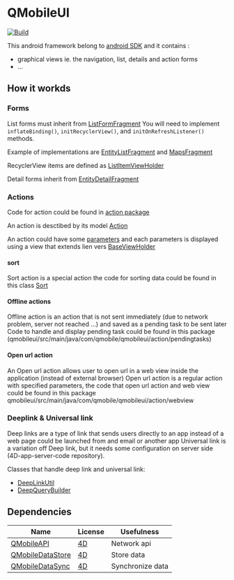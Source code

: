 # QMobileUI

[![Build](https://github.com/4d/android-QMobileUI/actions/workflows/build.yml/badge.svg)](https://github.com/4d/android-QMobileUI/actions/workflows/build.yml)

This android framework belong to [android SDK](https://github.com/4d/android-sdk) and it contains :
- graphical views ie. the navigation, list, details and action forms
- ...

## How it workds

### Forms

List forms must inherit from [ListFormFragment](https://github.com/4d/android-QMobileUI/blob/main/qmobileui/src/main/java/com/qmobile/qmobileui/list/ListFormFragment.kt)
You will need to implement `inflateBinding()`, `initRecyclerView()`, and `initOnRefreshListener()` methods.

Example of implementations are [EntityListFragment](https://github.com/4d/android-QMobileUI/blob/main/qmobileui/src/main/java/com/qmobile/qmobileui/list/EntityListFragment.kt) and [MapsFragment](https://github.com/4d/android-QMobileUI/blob/main/qmobileui/src/main/java/com/qmobile/qmobileui/list/maps/MapsFragment.kt)

RecyclerView items are defined as [ListItemViewHolder](https://github.com/4d/android-QMobileUI/blob/main/qmobileui/src/main/java/com/qmobile/qmobileui/list/ListItemViewHolder.kt)

Detail forms inherit from [EntityDetailFragment](https://github.com/4d/android-QMobileUI/blob/main/qmobileui/src/main/java/com/qmobile/qmobileui/detail/EntityDetailFragment.kt)

### Actions

Code for action could be found in [action package](qmobileui/src/main/java/com/qmobile/qmobileui/action)

An action is desctibed by its model [Action](qmobileui/src/main/java/com/qmobile/qmobileui/action/model/Action.kt)

An action could have some [parameters](qmobileui/src/main/java/com/qmobile/qmobileui/action/actionparameters) and
each parameters is displayed using a view that extends lien vers [BaseViewHolder](qmobileui/src/main/java/com/qmobile/qmobileui/action/actionparameters/viewholders/BaseViewHolder.kt)

#### sort

Sort action is a special action the code for sorting data could be found in this class [Sort](qmobileui/src/main/java/com/qmobile/qmobileui/action/sort/Sort.kt)

#### Offline actions

Offline action is an action that is not sent immediately (due to network problem, server not reached ...) and saved as a pending task to be sent later
Code to handle and display pending task could be found in this package (qmobileui/src/main/java/com/qmobile/qmobileui/action/pendingtasks)

#### Open url action

An Open url action allows user to open url in a web view inside the application (instead of external browser)
Open url action is a regular action with specified parameters, the code that open url action and web view could be found in this package 
qmobileui/src/main/java/com/qmobile/qmobileui/action/webview

### Deeplink & Universal link

Deep links are a type of link that sends users directly to an app instead of a web page could be launched from and email or another app
Universal link is a variation off Deep link, but it needs some configuration on server side (4D-app-server-code repository).

Classes that handle deep link and universal link:
- [DeepLinkUtil](qmobileui/src/main/java/com/qmobile/qmobileui/utils/DeepLinkUtil.kt)
- [DeepQueryBuilder](qmobileui/src/main/java/com/qmobile/qmobileui/utils/DeepQueryBuilder.kt)
 
## Dependencies

| Name | License | Usefulness |
|-|-|-|
| [QMobileAPI](https://github.com/4d/android-QMobileAPI) | [4D](https://github.com/4d/android-QMobileAPI/blob/master/LICENSE.md) | Network api |
| [QMobileDataStore](https://github.com/4d/android-QMobileDataStore) | [4D](https://github.com/4d/android-QMobileDataStore/blob/master/LICENSE.md) | Store data |
| [QMobileDataSync](https://github.com/4d/android-QMobileDataSync) | [4D](https://github.com/4d/android-QMobileDataSync/blob/master/LICENSE.md) | Synchronize data |
